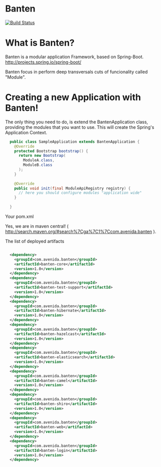 # Banten 

[![Build Status](https://travis-ci.org/waabox/banten.svg?branch=master)](https://travis-ci.org/waabox/banten)

<h1>What is Banten?</h1>

Banten is a modular application Framework, based on Spring-Boot. http://projects.spring.io/spring-boot/

Banten focus in perform deep transversals cuts of funcionality called "Module".

<h1>Creating a new Application with Banten!</h1>

The only thing you need to do, is extend the BantenApplication class, providing the modules that you want to use.
This will create the Spring's Application Context.

```java
  public class SampleApplication extends BantenApplication {
    @Override
    protected Bootstrap bootstrap() {
      return new Bootstrap(
        ModuleA.class,
        ModuleB.class
      );
    }
    
    @Override
    public void init(final ModuleApiRegistry registry) {
      // here you should configure modules "application wide"
    }
    
  }
```
Your pom.xml

Yes, we are in maven central! ( http://search.maven.org/#search%7Cga%7C1%7Ccom.avenida.banten ).

The list of deployed artifacts

```xml

  <dependency>
    <groupId>com.avenida.banten</groupId>
    <artifactId>banten-core</artifactId>
    <version>1.0</version>
  </dependency>
  <dependency>
    <groupId>com.avenida.banten</groupId>
    <artifactId>banten-test-support</artifactId>
    <version>1.0</version>
  </dependency>
  <dependency>
    <groupId>com.avenida.banten</groupId>
    <artifactId>banten-hibernate</artifactId>
    <version>1.0</version>
  </dependency>
  <dependency>
    <groupId>com.avenida.banten</groupId>
    <artifactId>banten-hazelcast</artifactId>
    <version>1.0</version>
  </dependency>
  <dependency>
    <groupId>com.avenida.banten</groupId>
    <artifactId>banten-elasticsearch</artifactId>
    <version>1.0</version>
  </dependency>
  <dependency>
    <groupId>com.avenida.banten</groupId>
    <artifactId>banten-camel</artifactId>
    <version>1.0</version>
  </dependency>
  <dependency>
    <groupId>com.avenida.banten</groupId>
    <artifactId>banten-shiro</artifactId>
    <version>1.0</version>
  </dependency>
  <dependency>
    <groupId>com.avenida.banten</groupId>
    <artifactId>banten-web</artifactId>
    <version>1.0</version>
  </dependency>
  <dependency>
    <groupId>com.avenida.banten</groupId>
    <artifactId>banten-login</artifactId>
    <version>1.0</version>
  </dependency>

```
